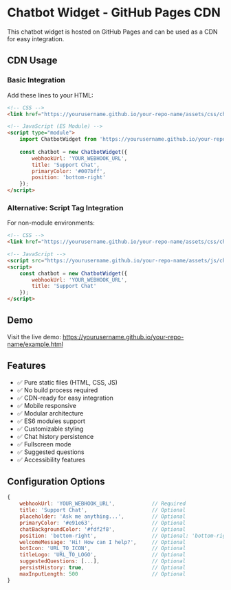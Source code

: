 # Chatbot Widget - GitHub Pages CDN

This chatbot widget is hosted on GitHub Pages and can be used as a CDN for easy integration.

## CDN Usage

### Basic Integration

Add these lines to your HTML:

```html
<!-- CSS -->
<link href="https://yourusername.github.io/your-repo-name/assets/css/chatbot-widget.css" rel="stylesheet">

<!-- JavaScript (ES Module) -->
<script type="module">
    import ChatbotWidget from 'https://yourusername.github.io/your-repo-name/assets/js/chatbot-widget.js';
    
    const chatbot = new ChatbotWidget({
        webhookUrl: 'YOUR_WEBHOOK_URL',
        title: 'Support Chat',
        primaryColor: '#007bff',
        position: 'bottom-right'
    });
</script>
```

### Alternative: Script Tag Integration

For non-module environments:

```html
<!-- CSS -->
<link href="https://yourusername.github.io/your-repo-name/assets/css/chatbot-widget.css" rel="stylesheet">

<!-- JavaScript -->
<script src="https://yourusername.github.io/your-repo-name/assets/js/chatbot-widget.js"></script>
<script>
    const chatbot = new ChatbotWidget({
        webhookUrl: 'YOUR_WEBHOOK_URL',
        title: 'Support Chat'
    });
</script>
```

## Demo

Visit the live demo: https://yourusername.github.io/your-repo-name/example.html

## Features

- ✅ Pure static files (HTML, CSS, JS)
- ✅ No build process required
- ✅ CDN-ready for easy integration
- ✅ Mobile responsive
- ✅ Modular architecture
- ✅ ES6 modules support
- ✅ Customizable styling
- ✅ Chat history persistence
- ✅ Fullscreen mode
- ✅ Suggested questions
- ✅ Accessibility features

## Configuration Options

```javascript
{
    webhookUrl: 'YOUR_WEBHOOK_URL',            // Required
    title: 'Support Chat',                     // Optional
    placeholder: 'Ask me anything...',         // Optional
    primaryColor: '#e91e63',                   // Optional
    chatBackgroundColor: '#fdf2f8',            // Optional
    position: 'bottom-right',                  // Optional: 'bottom-right', 'bottom-left', 'inline'
    welcomeMessage: 'Hi! How can I help?',     // Optional
    botIcon: 'URL_TO_ICON',                    // Optional
    titleLogo: 'URL_TO_LOGO',                  // Optional
    suggestedQuestions: [...],                 // Optional
    persistHistory: true,                      // Optional
    maxInputLength: 500                        // Optional
}
``` 